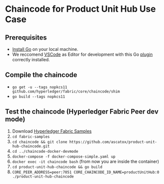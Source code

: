 # Chaincode for Product Unit Hub Use Case
## Prerequisites
* [Install Go](https://golang.org/doc/install) on your local machine.
* We reccomend [VSCode](https://code.visualstudio.com/) as Editor for development with this Go [plugin](https://code.visualstudio.com/docs/languages/go) correctly installed.
## Compile the chaincode
* `go get -u --tags nopkcs11 github.com/hyperledger/fabric/core/chaincode/shim`
* `go build --tags nopkcs11`
## Test the chaincode (Hyperledger Fabric Peer dev mode)
1. Download [Hyperledger Fabric Samples](https://hyperledger-fabric.readthedocs.io/en/latest/samples.html)
2. `cd fabric-samples`
3. `cd chaincode && git clone https://github.com/ascatox/product-unit-hub-chaincode.git`
4. `cd ../chaincode-docker-devmode`
5. `docker-compose -f docker-compose-simple.yaml up`
6. `docker exec -it chaincode bash` (from now you are inside the container)
7. `cd product-unit-hub-chaincode && go build`
8. `CORE_PEER_ADDRESS=peer:7051 CORE_CHAINCODE_ID_NAME=productUnitHub:0 ./product-unit-hub-chaincode`



